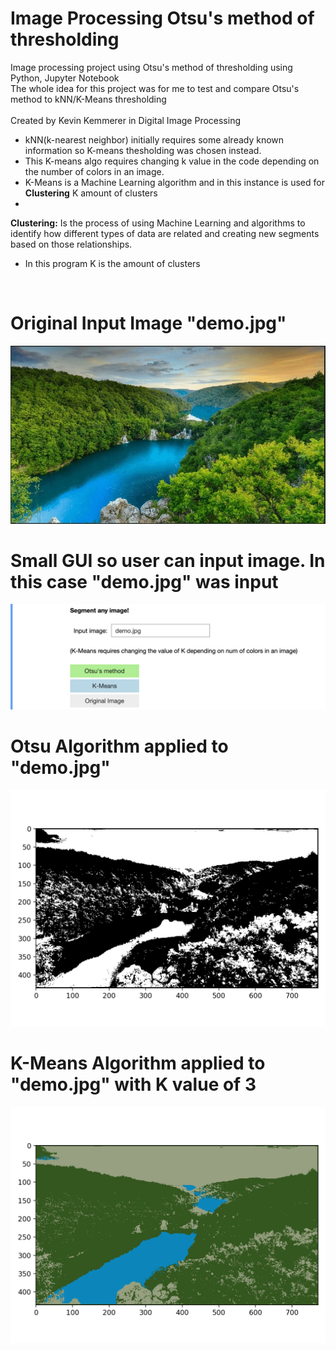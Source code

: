 # Image Processing Otsu's method of thresholding
Image processing project using Otsu's method of thresholding using Python, Jupyter Notebook
<br/>
The whole idea for this project was for me to test and compare Otsu's method to kNN/K-Means thresholding
<br/>
<br/>
Created by Kevin Kemmerer in Digital Image Processing
- kNN(k-nearest neighbor) initially requires some already known information so K-means thesholding was chosen instead.
- This K-means algo requires changing k value in the code depending on the number of colors in an image.
- K-Means is a Machine Learning algorithm and in this instance is used for <b>Clustering</b> K amount of clusters
- <br/>
<b>Clustering:</b> Is the process of using Machine Learning and algorithms to identify how different types of data are related and creating new segments based on those relationships.
- In this program K is the amount of clusters 
<br/>

# Original Input Image "demo.jpg"
![Otsu](https://github.com/kkemmere/ImageProcessing-Otsu/blob/main/images/demo.jpg)
<br/>

# Small GUI so user can input image. In this case "demo.jpg" was input
![Otsu](https://github.com/kkemmere/ImageProcessing-Otsu/blob/main/images/Screen%20Shot%202022-05-23%20at%206.16.19%20PM.png)
<br/>

# Otsu Algorithm applied to "demo.jpg"
![Otsu](https://github.com/kkemmere/ImageProcessing-Otsu/blob/main/images/100%20200.png)
<br/>

# K-Means Algorithm applied to "demo.jpg" with K value of 3
![Otsu](https://github.com/kkemmere/ImageProcessing-Otsu/blob/main/images/demok-3.png)
<br/>
